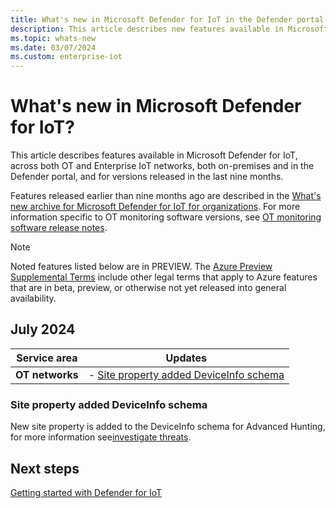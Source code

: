 ```yaml
---
title: What's new in Microsoft Defender for IoT in the Defender portal
description: This article describes new features available in Microsoft Defender for IoT, including both OT and Enterprise IoT networks, and both on-premises and in the Defender portal.
ms.topic: whats-new
ms.date: 03/07/2024
ms.custom: enterprise-iot
---
```


# What's new in Microsoft Defender for IoT?

This article describes features available in Microsoft Defender for IoT, across both OT and Enterprise IoT networks, both on-premises and in the Defender portal, and for versions released in the last nine months.
<!-- which parts of this need to be kept or adapted? -->
Features released earlier than nine months ago are described in the [What's new archive for Microsoft Defender for IoT for organizations](release-notes-archive.md). For more information specific to OT monitoring software versions, see [OT monitoring software release notes](release-notes.md).

> [!NOTE]
> Noted features listed below are in PREVIEW. The [Azure Preview Supplemental Terms](https://azure.microsoft.com/support/legal/preview-supplemental-terms/) include other legal terms that apply to Azure features that are in beta, preview, or otherwise not yet released into general availability.
>
## July 2024

|Service area  |Updates  |
|---------|---------|
| **OT networks** | - [Site property added DeviceInfo schema](#site-property-added-deviceinfo-schema) |

### Site property added DeviceInfo schema

New site property is added to the DeviceInfo schema for Advanced Hunting, for more information see[investigate threats](investigate-threats.md#advanced-hunting-site-property).

## Next steps

[Getting started with Defender for IoT](get-started.md)
